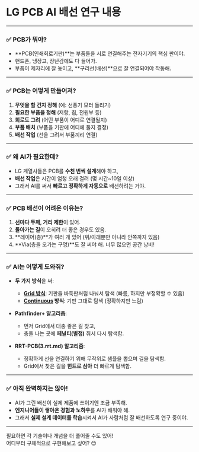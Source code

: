 # LG PCB AI 배선 연구 내용

---

### ✅ PCB가 뭐야?
- **PCB(인쇄회로기판)**는 부품들을 서로 연결해주는 전자기기의 핵심 판이야.
- 핸드폰, 냉장고, 장난감에도 다 들어가.
- 부품이 제자리에 잘 놓이고, **구리선(배선)**으로 잘 연결되어야 작동해.

---

### ✅ PCB는 어떻게 만들어져?
1. **무엇을 할 건지 정해** (예: 선풍기 모터 돌리기)
2. **필요한 부품을 정해** (저항, 칩, 전원부 등)
3. **회로도 그려** (어떤 부품이 어디로 연결될지)
4. **부품 배치** (부품을 기판에 어디에 둘지 결정)
5. **배선 작업** (선을 그려서 부품끼리 연결)

---

### ✅ 왜 AI가 필요한데?
- LG 계열사들은 PCB를 **수천 번씩 설계**해야 하고,
- **배선 작업**은 시간이 엄청 오래 걸려 (몇 시간~10일 이상)
- 그래서 AI를 써서 **빠르고 정확하게 자동으로** 배선하려는 거야.

---

### ✅ PCB 배선이 어려운 이유는?
1. **선마다 두께, 거리 제한**이 있어.
2. **돌아가는 길**이 오히려 더 좋은 경우도 있음.
3. **레이어(층)**가 여러 개 있어 (위/아래뿐만 아니라 안쪽까지 있음)
4. **Via(층을 오가는 구멍)**도 잘 써야 해. 너무 많으면 공간 낭비!

---

### ✅ AI는 어떻게 도와줘?
- **두 가지 방식**을 써:
  - **[Grid 방식](1.grid.md)**: 기판을 바둑판처럼 나눠서 탐색 (빠름, 하지만 부정확할 수 있음)
  - **[Continuous](2.continuous.md) 방식**: 기판 그대로 탐색 (정확하지만 느림)

- **Pathfinder+ 알고리즘**:
  - 먼저 Grid에서 대충 좋은 길 찾고,
  - 충돌 나는 곳에 **페널티(벌점)** 줘서 다시 탐색함.

- **RRT-PCB(3.rrt.md) 알고리즘**:
  - 정확하게 선을 연결하기 위해 무작위로 샘플을 뽑으며 길을 탐색함.
  - Grid에서 찾은 길을 **힌트로 삼아** 더 빠르게 탐색함.

---

### ✅ 아직 완벽하지는 않아!
- AI가 그린 배선이 실제 제품에 쓰이기엔 조금 부족해.
- **엔지니어들이 쌓아온 경험과 노하우**를 AI가 배워야 해.
- 그래서 **실제 설계 데이터를 학습**시켜서 AI가 사람처럼 잘 배선하도록 연구 중이야.

---

필요하면 각 기술이나 개념을 더 풀어줄 수도 있어!  
어디부터 구체적으로 구현해보고 싶어? 😊
